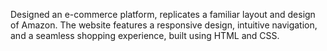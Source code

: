 Designed an e-commerce platform, replicates a familiar layout and design of Amazon. The website features a responsive design, intuitive navigation, and a seamless shopping experience, built using HTML and CSS.
